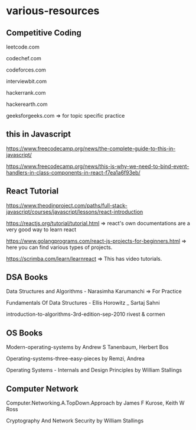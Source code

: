 # various-resources

## Competitive Coding
leetcode.com

codechef.com

codeforces.com

interviewbit.com

hackerrank.com

hackerearth.com

geeksforgeeks.com => for topic specific practice

## this in Javascript
https://www.freecodecamp.org/news/the-complete-guide-to-this-in-javascript/

https://www.freecodecamp.org/news/this-is-why-we-need-to-bind-event-handlers-in-class-components-in-react-f7ea1a6f93eb/

## React Tutorial
https://www.theodinproject.com/paths/full-stack-javascript/courses/javascript/lessons/react-introduction

https://reactjs.org/tutorial/tutorial.html => react's own documentations are a very good way to learn react

https://www.golangprograms.com/react-js-projects-for-beginners.html => here you can find various types of projects.

https://scrimba.com/learn/learnreact => This has video tutorials.

## DSA Books
Data Structures and Algorithms - Narasimha Karumanchi => For Practice

Fundamentals Of Data Structures - Ellis Horowitz _ Sartaj Sahni

introduction-to-algorithms-3rd-edition-sep-2010 rivest & cormen

## OS Books
Modern-operating-systems by Andrew S Tanenbaum, Herbert Bos

Operating-systems-three-easy-pieces by Remzi, Andrea

Operating Systems - Internals and Design Principles by William Stallings

## Computer Network
Computer.Networking.A.TopDown.Approach by James F Kurose, Keith W Ross

Cryptography And Network Security by William Stallings

